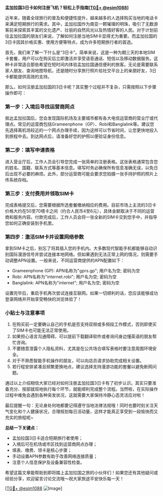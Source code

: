 **孟加拉国3日卡如何注册飞机？轻松上手指南[[TG💪+ @esim1088](https://t.me/s/esim1088)]**

近年来，随着全球旅行的普及和便捷性提升，越来越多的人选择购买当地的电话卡来满足短期旅行的需求。其中，孟加拉国作为南亚一颗璀璨的明珠，吸引了无数游客前来探索其丰富的文化遗产、壮丽的自然风光以及热情好客的人民。对于计划前往孟加拉国的朋友们来说，了解如何注册当地SIM卡显得尤为重要。而孟加拉国的3日卡因其价格实惠、使用方便等特点，成为许多短期旅行者的首选。

首先，我们来了解一下什么是“3日卡”。简单来说，这是一种为期三天的本地SIM卡套餐，用户可以在购买后立即激活并享受语音通话、短信以及移动数据服务。这种卡非常适合那些希望在短时间内体验孟加拉国通信便利的旅客。无论是需要联系家人朋友、查询地图导航，还是随时分享旅行照片给社交平台上的亲朋好友，3日卡都能提供高效的支持。

那么，如何注册孟加拉国的3日卡呢？其实整个过程并不复杂，只需按照以下步骤操作即可：

### 第一步：入境后寻找运营商网点

抵达孟加拉国后，您会发现国际机场及主要城市都有各大电信运营商的营业厅或代理点。常见的运营商包括Grameenphone（GP）、Robi和Banglalink等。建议您先选择离机场较近的一个网点办理手续，因为这样可以节省时间，让您更快地投入到旅程中去。到达网点后，请准备好您的护照以便验证身份信息。

### 第二步：填写申请表格

进入营业厅后，工作人员会引导您完成一张简单的注册表格。这张表格通常包含您的姓名、国籍、联系方式等基本信息。填写时务必确保所有信息准确无误，以免日后出现不必要的麻烦。此外，部分运营商可能会要求您拍摄一张手持护照的照片上传系统存档。

### 第三步：支付费用并领取SIM卡

完成表格提交后，您需要根据所选套餐缴纳相应的费用。目前市场上主流的3日卡价格大约在50至70塔卡之间（约合人民币4至6元），具体金额取决于不同的运营商和服务内容。付款完成后，工作人员会将一张全新的SIM卡交到您手中，并指导您如何正确安装到手机里。

### 第四步：激活SIM卡并设置网络参数

拿到SIM卡之后，别忘了将其插入您的手机内。大多数现代智能手机都能够自动识别国际漫游信号并尝试连接本地网络。但如果遇到无法正常上网的情况，则需要手动调整APN设置。一般来说，不同运营商提供的APN配置如下：
- Grameenphone (GP): APN名称为"gprs.gp"; 用户名为空; 密码为空
- Robi: APN名称为"internet.robi"; 用户名为空; 密码为空
- Banglalink: APN名称为"internet"; 用户名为空; 密码为空

设置完毕后，重启手机再次尝试连接互联网。如果一切顺利的话，您应该能够成功登录网络并开始享受畅快的浏览体验了！

### 小贴士与注意事项

1. 在购买前一定要确认自己的手机是否支持双频或多频段工作模式，否则即使买了SIM卡也可能无法正常使用。
2. 如果担心语言沟通障碍，可以提前下载翻译软件或者询问身边懂英语的朋友帮忙咨询。
3. 不要随意泄露个人隐私资料，尤其是在公共场合填写表格时要注意周围环境安全。
4. 对于不熟悉智能手机操作的朋友，可以向店员请求协助完成相关设置。
5. 若行程安排紧凑且频繁更换地点，建议选择支持漫游功能的套餐以避免断网问题。

通过以上介绍相信大家已经对如何注册孟加拉国3日卡有了初步认识。其实只要准备充分、按部就班地执行每个环节，就能顺利完成整个流程。当然啦，在实际操作过程中难免会遇到各种突发状况，这就需要大家保持冷静心态灵活应对啦！

最后提醒一句：无论身处何地都要记得遵守当地法律法规哦！同时也要时刻关注天气变化和个人健康状况，合理规划每日活动量，这样才能真正享受到一段愉快而又充实的旅程呢~

**总结一下关键点：**
- 孟加拉国3日卡适合短期旅行者使用；
- 入境后可在机场或市区找到运营商网点办理；
- 填表、缴费、领卡是核心步骤；
- 手动设置APN参数有助于改善网络连接质量；
- 注意个人信息保护及设备兼容性检查。

希望这篇文章能帮助到即将踏上孟加拉国之旅的小伙伴们！如果您还有其他疑问或经验分享，欢迎留言讨论交流哦～祝大家旅途平安快乐每一天！

[[TG💪+ @esim1088](https://t.me/s/esim1088) ![Image](https://i.postimg.cc/4NQfJmqS/Snipaste-2025-05-13-00-14-12.png)]